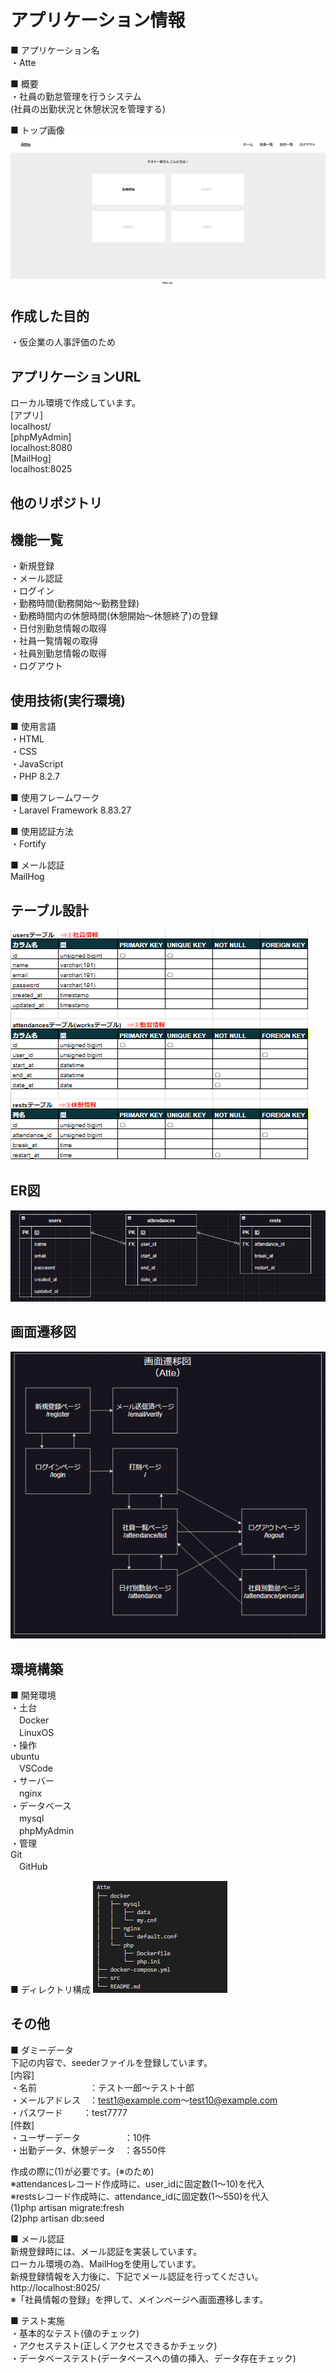 # アプリケーション情報
■ アプリケーション名<br />
・Atte

■ 概要<br />
・社員の勤怠管理を行うシステム<br />
    (社員の出勤状況と休憩状況を管理する)

■ トップ画像
![Alt text](image.png)


## 作成した目的
・仮企業の人事評価のため


## アプリケーションURL
ローカル環境で作成しています。<br />
[アプリ]<br />
localhost/<br />
[phpMyAdmin]<br />
localhost:8080<br />
[MailHog]<br />
localhost:8025<br />


## 他のリポジトリ


## 機能一覧
・新規登録<br />
・メール認証<br />
・ログイン<br />
・勤務時間(勤務開始～勤務登録)<br />
・勤務時間内の休憩時間(休憩開始～休憩終了)の登録<br />
・日付別勤怠情報の取得<br />
・社員一覧情報の取得<br />
・社員別勤怠情報の取得<br />
・ログアウト


## 使用技術(実行環境)
■ 使用言語<br />
・HTML<br />
・CSS<br />
・JavaScript<br />
・PHP 8.2.7

■ 使用フレームワーク<br />
・Laravel Framework 8.83.27

■ 使用認証方法<br />
・Fortify

■ メール認証<br />
MailHog


## テーブル設計
![Alt text](image-3.png)


## ER図
![Alt text](image-1.png)


## 画面遷移図
![Alt text](image-4.png)


## 環境構築
■ 開発環境<br />
・土台<br />
　Docker<br />
　LinuxOS<br />
・操作<br />
  ubuntu<br />
　VSCode<br />
・サーバー<br />
　nginx<br />
・データベース<br />
　mysql<br />
　phpMyAdmin<br />
・管理<br />
  Git<br />
　GitHub


■ ディレクトリ構成
![Alt text](image-5.png)


## その他
■ ダミーデータ<br />
下記の内容で、seederファイルを登録しています。<br />
[内容]<br />
・名前　　　　　　：テスト一郎～テスト十郎<br />
・メールアドレス　：test1@example.com～test10@example.com<br />
・パスワード　　  ：test7777<br />
[件数]<br />
・ユーザーデータ　　　　　：10件<br />
・出勤データ、休憩データ　：各550件<br />

作成の際に(1)が必要です。(※のため)<br />
※attendancesレコード作成時に、user_idに固定数(1～10)を代入<br />
※restsレコード作成時に、attendance_idに固定数(1～550)を代入<br />
(1)php artisan migrate:fresh<br />
(2)php artisan db:seed

■ メール認証<br />
新規登録時には、メール認証を実装しています。<br />
ローカル環境の為、MailHogを使用しています。<br />
新規登録情報を入力後に、下記でメール認証を行ってください。<br />
http://localhost:8025/<br />
※「社員情報の登録」を押して、メインページへ画面遷移します。

■ テスト実施<br />
・基本的なテスト(値のチェック)<br />
・アクセステスト(正しくアクセスできるかチェック)<br />
・データベーステスト(データベースへの値の挿入、データ存在チェック)<br />
